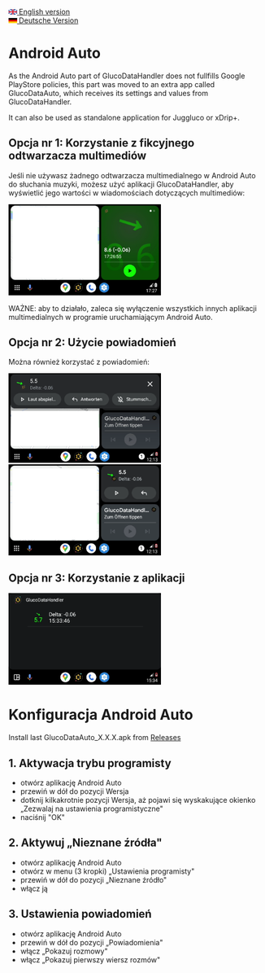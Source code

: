 [<img src='images/en.png' height=10> English version](GlucoDataAuto.md)  
[<img src='images/de.png' height=10> Deutsche Version](GlucoDataAuto_DE.md)

# Android Auto

As the Android Auto part of GlucoDataHandler does not fullfills Google PlayStore policies, this part was moved to an extra app called GlucoDataAuto, which receives its settings and values from GlucoDataHandler.

It can also be used as standalone application for Juggluco or xDrip+.

## Opcja nr 1: Korzystanie z fikcyjnego odtwarzacza multimediów
Jeśli nie używasz żadnego odtwarzacza multimedialnego w Android Auto do słuchania muzyki, możesz użyć aplikacji GlucoDataHandler, aby wyświetlić jego wartości w wiadomościach dotyczących multimediów:

<img src='images/AA_media.png' width=300>

WAŻNE: aby to działało, zaleca się wyłączenie wszystkich innych aplikacji multimedialnych w programie uruchamiającym Android Auto.

## Opcja nr 2: Użycie powiadomień

Można również korzystać z powiadomień:

<img src='images/AA_notification.png' width=300> <img src='images/AA_notification_view.png' width=300>

## Opcja nr 3: Korzystanie z aplikacji

<img src='images/AA_App.png' width=300>

# Konfiguracja Android Auto

Install last GlucoDataAuto_X.X.X.apk from [Releases](https://github.com/pachi81/GlucoDataHandler/releases) 

## 1. Aktywacja trybu programisty

- otwórz aplikację Android Auto
- przewiń w dół do pozycji Wersja
- dotknij kilkakrotnie pozycji Wersja, aż pojawi się wyskakujące okienko „Zezwalaj na ustawienia programistyczne"
- naciśnij "OK"

## 2. Aktywuj „Nieznane źródła"

- otwórz aplikację Android Auto
- otwórz w menu (3 kropki) „Ustawienia programisty"
- przewiń w dół do pozycji „Nieznane źródło"
- włącz ją

## 3. Ustawienia powiadomień

- otwórz aplikację Android Auto
- przewiń w dół do pozycji „Powiadomienia"
- włącz „Pokazuj rozmowy"
- włącz „Pokazuj pierwszy wiersz rozmów"
